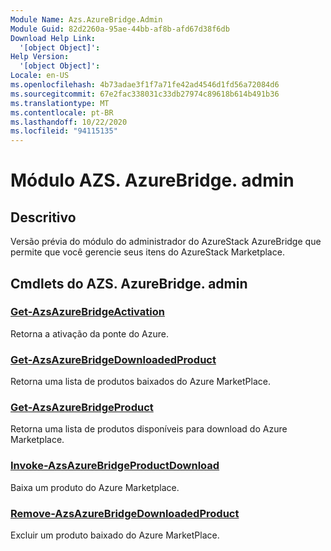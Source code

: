 ```yaml
---
Module Name: Azs.AzureBridge.Admin
Module Guid: 82d2260a-95ae-44bb-af8b-afd67d38f6db
Download Help Link:
  '[object Object]': 
Help Version:
  '[object Object]': 
Locale: en-US
ms.openlocfilehash: 4b73adae3f1f7a71fe42ad4546d1fd56a72084d6
ms.sourcegitcommit: 67e2fac338031c33db27974c89618b614b491b36
ms.translationtype: MT
ms.contentlocale: pt-BR
ms.lasthandoff: 10/22/2020
ms.locfileid: "94115135"
---
```

# Módulo AZS. AzureBridge. admin
## Descritivo
Versão prévia do módulo do administrador do AzureStack AzureBridge que permite que você gerencie seus itens do AzureStack Marketplace. 

## Cmdlets do AZS. AzureBridge. admin
### [Get-AzsAzureBridgeActivation](Get-AzsAzureBridgeActivation.md)
Retorna a ativação da ponte do Azure.

### [Get-AzsAzureBridgeDownloadedProduct](Get-AzsAzureBridgeDownloadedProduct.md)
Retorna uma lista de produtos baixados do Azure MarketPlace.

### [Get-AzsAzureBridgeProduct](Get-AzsAzureBridgeProduct.md)
Retorna uma lista de produtos disponíveis para download do Azure Marketplace.

### [Invoke-AzsAzureBridgeProductDownload](Invoke-AzsAzureBridgeProductDownload.md)
Baixa um produto do Azure Marketplace.

### [Remove-AzsAzureBridgeDownloadedProduct](Remove-AzsAzureBridgeDownloadedProduct.md)
Excluir um produto baixado do Azure MarketPlace.

